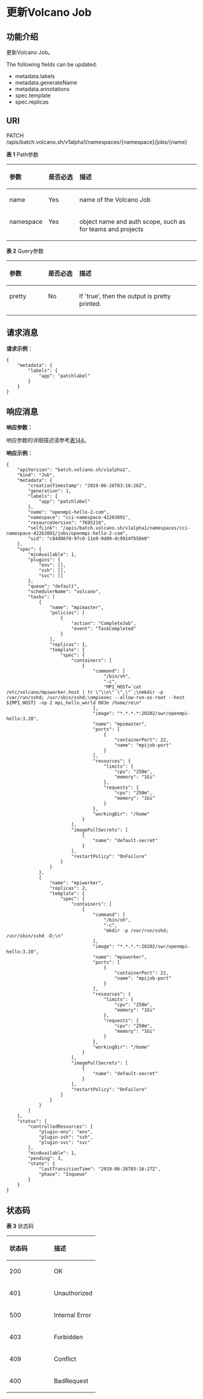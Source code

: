 # 更新Volcano Job<a name="cci_02_3138"></a>

## 功能介绍<a name="section19030251"></a>

更新Volcano Job。

The following fields can be updated:

-   metadata.labels
-   metadata.generateName
-   metadata.annotations
-   spec.template
-   spec.replicas

## URI<a name="section37054533"></a>

PATCH /apis/batch.volcano.sh/v1alpha1/namespaces/\{namespace\}/jobs/\{name\}

**表 1**  Path参数

<a name="d0e45179"></a>
<table><thead align="left"><tr id="row64943380"><th class="cellrowborder" valign="top" width="20.407959204079592%" id="mcps1.2.4.1.1"><p id="p65652297517"><a name="p65652297517"></a><a name="p65652297517"></a>参数</p>
</th>
<th class="cellrowborder" valign="top" width="16.318368163183685%" id="mcps1.2.4.1.2"><p id="p165661629135114"><a name="p165661629135114"></a><a name="p165661629135114"></a>是否必选</p>
</th>
<th class="cellrowborder" valign="top" width="63.273672632736734%" id="mcps1.2.4.1.3"><p id="p14567629115114"><a name="p14567629115114"></a><a name="p14567629115114"></a>描述</p>
</th>
</tr>
</thead>
<tbody><tr id="row61989525"><td class="cellrowborder" valign="top" width="20.407959204079592%" headers="mcps1.2.4.1.1 "><p id="p1834011925520"><a name="p1834011925520"></a><a name="p1834011925520"></a>name</p>
</td>
<td class="cellrowborder" valign="top" width="16.318368163183685%" headers="mcps1.2.4.1.2 "><p id="p1733951915512"><a name="p1733951915512"></a><a name="p1733951915512"></a>Yes</p>
</td>
<td class="cellrowborder" valign="top" width="63.273672632736734%" headers="mcps1.2.4.1.3 "><p id="p143381019155512"><a name="p143381019155512"></a><a name="p143381019155512"></a>name of the Volcano Job</p>
</td>
</tr>
<tr id="row14378174819716"><td class="cellrowborder" valign="top" width="20.407959204079592%" headers="mcps1.2.4.1.1 "><p id="p103785481977"><a name="p103785481977"></a><a name="p103785481977"></a>namespace</p>
</td>
<td class="cellrowborder" valign="top" width="16.318368163183685%" headers="mcps1.2.4.1.2 "><p id="p1844813188462"><a name="p1844813188462"></a><a name="p1844813188462"></a>Yes</p>
</td>
<td class="cellrowborder" valign="top" width="63.273672632736734%" headers="mcps1.2.4.1.3 "><p id="p637815481078"><a name="p637815481078"></a><a name="p637815481078"></a>object name and auth scope, such as for teams and projects</p>
</td>
</tr>
</tbody>
</table>

**表 2**  Query参数

<a name="table11308949102120"></a>
<table><thead align="left"><tr id="row23131949192118"><th class="cellrowborder" valign="top" width="20.407959204079592%" id="mcps1.2.4.1.1"><p id="p8316349122119"><a name="p8316349122119"></a><a name="p8316349122119"></a>参数</p>
</th>
<th class="cellrowborder" valign="top" width="16.318368163183685%" id="mcps1.2.4.1.2"><p id="p1231884913215"><a name="p1231884913215"></a><a name="p1231884913215"></a>是否必选</p>
</th>
<th class="cellrowborder" valign="top" width="63.273672632736734%" id="mcps1.2.4.1.3"><p id="p2321124920215"><a name="p2321124920215"></a><a name="p2321124920215"></a>描述</p>
</th>
</tr>
</thead>
<tbody><tr id="row1934684942112"><td class="cellrowborder" valign="top" width="20.407959204079592%" headers="mcps1.2.4.1.1 "><p id="p7834175920549"><a name="p7834175920549"></a><a name="p7834175920549"></a>pretty</p>
</td>
<td class="cellrowborder" valign="top" width="16.318368163183685%" headers="mcps1.2.4.1.2 "><p id="p8834105912542"><a name="p8834105912542"></a><a name="p8834105912542"></a>No</p>
</td>
<td class="cellrowborder" valign="top" width="63.273672632736734%" headers="mcps1.2.4.1.3 "><p id="p1083315596543"><a name="p1083315596543"></a><a name="p1083315596543"></a>If 'true’, then the output is pretty printed.</p>
</td>
</tr>
</tbody>
</table>

## 请求消息<a name="section65055348"></a>

**请求示例**：

```
{
    "metadata": {
        "labels": {
            "app": "patchlabel"
        }
    }
}
```

## 响应消息<a name="section48627224"></a>

**响应参数：**

响应参数的详细描述请参考[表144](数据结构.md#table1251082312812)。

**响应示例**：

```
{
    "apiVersion": "batch.volcano.sh/v1alpha1",
    "kind": "Job",
    "metadata": {
        "creationTimestamp": "2019-06-26T03:16:26Z",
        "generation": 1,
        "labels": {
            "app": "patchlabel"
        },
        "name": "openmpi-hello-2-com",
        "namespace": "cci-namespace-42263891",
        "resourceVersion": "7695210",
        "selfLink": "/apis/batch.volcano.sh/v1alpha1/namespaces/cci-namespace-42263891/jobs/openmpi-hello-2-com",
        "uid": "c84d86f0-97c0-11e9-9d09-dc9914fb58e0"
    },
    "spec": {
        "minAvailable": 1,
        "plugins": {
            "env": [],
            "ssh": [],
            "svc": []
        },
        "queue": "default",
        "schedulerName": "volcano",
        "tasks": [
            {
                "name": "mpimaster",
                "policies": [
                    {
                        "action": "CompleteJob",
                        "event": "TaskCompleted"
                    }
                ],
                "replicas": 1,
                "template": {
                    "spec": {
                        "containers": [
                            {
                                "command": [
                                    "/bin/sh",
                                    "-c",
                                    "MPI_HOST=`cat /etc/volcano/mpiworker.host | tr \"\\n\" \",\"`;\nmkdir -p /var/run/sshd; /usr/sbin/sshd;\nmpiexec --allow-run-as-root --host ${MPI_HOST} -np 2 mpi_hello_world 003e /home/re\n"
                                ],
                                "image": "*.*.*.*:20202/swr/openmpi-hello:3.28",
                                "name": "mpimaster",
                                "ports": [
                                    {
                                        "containerPort": 22,
                                        "name": "mpijob-port"
                                    }
                                ],
                                "resources": {
                                    "limits": {
                                        "cpu": "250m",
                                        "memory": "1Gi"
                                    },
                                    "requests": {
                                        "cpu": "250m",
                                        "memory": "1Gi"
                                    }
                                },
                                "workingDir": "/home"
                            }
                        ],
                        "imagePullSecrets": [
                            {
                                "name": "default-secret"
                            }
                        ],
                        "restartPolicy": "OnFailure"
                    }
                }
            },
            {
                "name": "mpiworker",
                "replicas": 2,
                "template": {
                    "spec": {
                        "containers": [
                            {
                                "command": [
                                    "/bin/sh",
                                    "-c",
                                    "mkdir -p /var/run/sshd; /usr/sbin/sshd -D;\n"
                                ],
                                "image": "*.*.*.*:20202/swr/openmpi-hello:3.28",
                                "name": "mpiworker",
                                "ports": [
                                    {
                                        "containerPort": 22,
                                        "name": "mpijob-port"
                                    }
                                ],
                                "resources": {
                                    "limits": {
                                        "cpu": "250m",
                                        "memory": "1Gi"
                                    },
                                    "requests": {
                                        "cpu": "250m",
                                        "memory": "1Gi"
                                    }
                                },
                                "workingDir": "/home"
                            }
                        ],
                        "imagePullSecrets": [
                            {
                                "name": "default-secret"
                            }
                        ],
                        "restartPolicy": "OnFailure"
                    }
                }
            }
        ]
    },
    "status": {
        "controlledResources": {
            "plugin-env": "env",
            "plugin-ssh": "ssh",
            "plugin-svc": "svc"
        },
        "minAvailable": 1,
        "pending": 3,
        "state": {
            "lastTransitionTime": "2019-06-26T03:16:27Z",
            "phase": "Inqueue"
        }
    }
}
```

## 状态码<a name="section34991834"></a>

**表 3**  状态码

<a name="d0e45308"></a>
<table><thead align="left"><tr id="row6630185"><th class="cellrowborder" valign="top" width="50%" id="mcps1.2.3.1.1"><p id="p174074"><a name="p174074"></a><a name="p174074"></a>状态码</p>
</th>
<th class="cellrowborder" valign="top" width="50%" id="mcps1.2.3.1.2"><p id="p14100028"><a name="p14100028"></a><a name="p14100028"></a>描述</p>
</th>
</tr>
</thead>
<tbody><tr id="row1251606"><td class="cellrowborder" valign="top" width="50%" headers="mcps1.2.3.1.1 "><p id="p1367711985419"><a name="p1367711985419"></a><a name="p1367711985419"></a>200</p>
</td>
<td class="cellrowborder" valign="top" width="50%" headers="mcps1.2.3.1.2 "><p id="p1767541915544"><a name="p1767541915544"></a><a name="p1767541915544"></a>OK</p>
</td>
</tr>
<tr id="row199771021496"><td class="cellrowborder" valign="top" width="50%" headers="mcps1.2.3.1.1 "><p id="p159789211912"><a name="p159789211912"></a><a name="p159789211912"></a>401</p>
</td>
<td class="cellrowborder" valign="top" width="50%" headers="mcps1.2.3.1.2 "><p id="p8978621794"><a name="p8978621794"></a><a name="p8978621794"></a>Unauthorized</p>
</td>
</tr>
<tr id="row1265182419333"><td class="cellrowborder" valign="top" width="50%" headers="mcps1.2.3.1.1 "><p id="p465162419332"><a name="p465162419332"></a><a name="p465162419332"></a>500</p>
</td>
<td class="cellrowborder" valign="top" width="50%" headers="mcps1.2.3.1.2 "><p id="p1465111243335"><a name="p1465111243335"></a><a name="p1465111243335"></a>Internal Error</p>
</td>
</tr>
<tr id="row161771840173312"><td class="cellrowborder" valign="top" width="50%" headers="mcps1.2.3.1.1 "><p id="p01771340183317"><a name="p01771340183317"></a><a name="p01771340183317"></a>403</p>
</td>
<td class="cellrowborder" valign="top" width="50%" headers="mcps1.2.3.1.2 "><p id="p3177154073314"><a name="p3177154073314"></a><a name="p3177154073314"></a>Forbidden</p>
</td>
</tr>
<tr id="row9581108183412"><td class="cellrowborder" valign="top" width="50%" headers="mcps1.2.3.1.1 "><p id="p1458219819340"><a name="p1458219819340"></a><a name="p1458219819340"></a>409</p>
</td>
<td class="cellrowborder" valign="top" width="50%" headers="mcps1.2.3.1.2 "><p id="p1358210873416"><a name="p1358210873416"></a><a name="p1358210873416"></a>Conflict</p>
</td>
</tr>
<tr id="row8512114963618"><td class="cellrowborder" valign="top" width="50%" headers="mcps1.2.3.1.1 "><p id="p1651274919367"><a name="p1651274919367"></a><a name="p1651274919367"></a>400</p>
</td>
<td class="cellrowborder" valign="top" width="50%" headers="mcps1.2.3.1.2 "><p id="p13512164910364"><a name="p13512164910364"></a><a name="p13512164910364"></a>BadRequest</p>
</td>
</tr>
</tbody>
</table>

